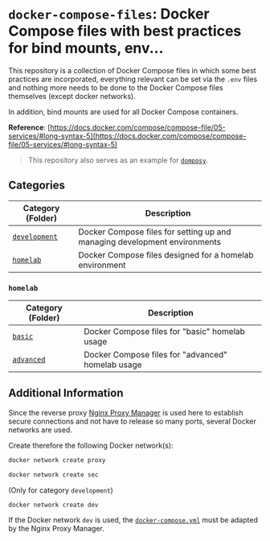 # `docker-compose-files`: Docker Compose files with best practices for bind mounts, env...

This repository is a collection of Docker Compose files in which some best practices are incorporated, everything relevant can be set via the `.env` files and nothing more needs to be done to the Docker Compose files themselves (except docker networks).

In addition, bind mounts are used for all Docker Compose containers.

**Reference**: [https://docs.docker.com/compose/compose-file/05-services/#long-syntax-5](https://docs.docker.com/compose/compose-file/05-services/#long-syntax-5)

> This repository also serves as an example for [`domposy`](https://github.com/fuchs-fabian/domposy).

## Categories

| Category (Folder)             | Description                                                                |
|-------------------------------|----------------------------------------------------------------------------|
| [`development`](./development/) | Docker Compose files for setting up and managing development environments  |
| [`homelab`](./homelab/)         | Docker Compose files designed for a homelab environment                    |

### `homelab`

| Category (Folder)               | Description                                                              |
|---------------------------------|--------------------------------------------------------------------------|
| [`basic`](./homelab/basic/)       | Docker Compose files for "basic" homelab usage                           |
| [`advanced`](./homelab/advanced/) | Docker Compose files for "advanced" homelab usage                        |

## Additional Information

Since the reverse proxy [Nginx Proxy Manager](https://nginxproxymanager.com/setup/) is used here to establish secure connections and not have to release so many ports, several Docker networks are used.

Create therefore the following Docker network(s):

```bash
docker network create proxy
```

```bash
docker network create sec
```

(Only for category `development`)

```bash
docker network create dev
```

If the Docker network `dev` is used, the [`docker-compose.yml`](./homelab/basic/nginx-proxy-manager/docker-compose.yml) must be adapted by the Nginx Proxy Manager.
